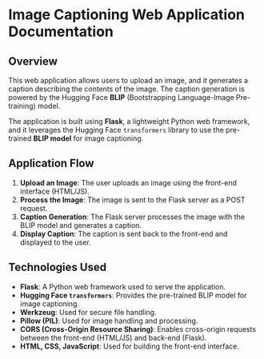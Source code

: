 # Image Captioning Web Application Documentation

## Overview

This web application allows users to upload an image, and it generates a caption describing the contents of the image. The caption generation is powered by the Hugging Face **BLIP** (Bootstrapping Language-Image Pre-training) model.

The application is built using **Flask**, a lightweight Python web framework, and it leverages the Hugging Face `transformers` library to use the pre-trained **BLIP model** for image captioning.

## Application Flow

1. **Upload an Image**: The user uploads an image using the front-end interface (HTML/JS).
2. **Process the Image**: The image is sent to the Flask server as a POST request.
3. **Caption Generation**: The Flask server processes the image with the BLIP model and generates a caption.
4. **Display Caption**: The caption is sent back to the front-end and displayed to the user.

## Technologies Used

- **Flask**: A Python web framework used to serve the application.
- **Hugging Face `transformers`**: Provides the pre-trained BLIP model for image captioning.
- **Werkzeug**: Used for secure file handling.
- **Pillow (PIL)**: Used for image handling and processing.
- **CORS (Cross-Origin Resource Sharing)**: Enables cross-origin requests between the front-end (HTML/JS) and back-end (Flask).
- **HTML, CSS, JavaScript**: Used for building the front-end interface.